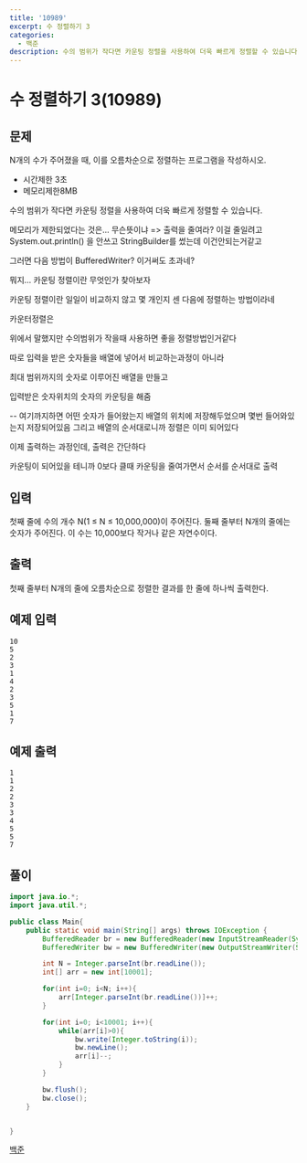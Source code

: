 ```yaml
---
title: '10989'
excerpt: 수 정렬하기 3
categories:
  - 백준
description: 수의 범위가 작다면 카운팅 정렬을 사용하여 더욱 빠르게 정렬할 수 있습니다.
---
```


# 수 정렬하기 3\(10989\)

## 문제

N개의 수가 주어졌을 때, 이를 오름차순으로 정렬하는 프로그램을 작성하시오.

* 시간제한 3초
* 메모리제한8MB

수의 범위가 작다면 카운팅 정렬을 사용하여 더욱 빠르게 정렬할 수 있습니다.

메모리가 제한되었다는 것은... 무슨뜻이냐 =&gt; 출력을 줄여라? 이걸 줄일려고 System.out.println\(\) 을 안쓰고 StringBuilder를 썼는데 이건안되는거같고

그러면 다음 방법이 BufferedWriter? 이거써도 초과네?

뭐지... 카운팅 정렬이란 무엇인가 찾아보자

카운팅 정렬이란 일일이 비교하지 않고 몇 개인지 센 다음에 정렬하는 방법이라네

카운터정렬은

위에서 말했지만 수의범위가 작을때 사용하면 좋을 정렬방법인거같다

따로 입력을 받은 숫자들을 배열에 넣어서 비교하는과정이 아니라

최대 범위까지의 숫자로 이루어진 배열을 만들고

입력받은 숫자위치의 숫자의 카운팅을 해줌

-- 여기까지하면 어떤 숫자가 들어왔는지 배열의 위치에 저장해두었으며 몇번 들어와있는지 저장되어있음 그리고 배열의 순서대로니까 정렬은 이미 되어있다

이제 출력하는 과정인데, 출력은 간단하다

카운팅이 되어있을 테니까 0보다 클때 카운팅을 줄여가면서 순서를 순서대로 출력

## 입력

첫째 줄에 수의 개수 N\(1 ≤ N ≤ 10,000,000\)이 주어진다. 둘째 줄부터 N개의 줄에는 숫자가 주어진다. 이 수는 10,000보다 작거나 같은 자연수이다.

## 출력

첫째 줄부터 N개의 줄에 오름차순으로 정렬한 결과를 한 줄에 하나씩 출력한다.

## 예제 입력

```text
10
5
2
3
1
4
2
3
5
1
7
```

## 예제 출력

```text
1
1
2
2
3
3
4
5
5
7
```

## 풀이

```java
import java.io.*;
import java.util.*;

public class Main{
    public static void main(String[] args) throws IOException {
        BufferedReader br = new BufferedReader(new InputStreamReader(System.in));
        BufferedWriter bw = new BufferedWriter(new OutputStreamWriter(System.out));

        int N = Integer.parseInt(br.readLine());
        int[] arr = new int[10001];

        for(int i=0; i<N; i++){
            arr[Integer.parseInt(br.readLine())]++;
        }

        for(int i=0; i<10001; i++){
            while(arr[i]>0){
                bw.write(Integer.toString(i));
                bw.newLine();
                arr[i]--;
            }
        }

        bw.flush();
        bw.close();
    }


}
```

[백준](https://www.acmicpc.net/problem/10989)

